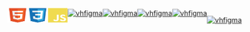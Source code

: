 <div style="display: flex;">
  <a target="_blank" rel="noopener noreferrer nofollow" href="https://raw.githubusercontent.com/devicons/devicon/master/icons/html5/html5-original.svg"><img align="center" alt="vhTML" height="30" width="40" src="https://raw.githubusercontent.com/devicons/devicon/master/icons/html5/html5-original.svg" style="max-width: 100%;"></a>
  <a target="_blank" rel="noopener noreferrer nofollow" href="https://raw.githubusercontent.com/devicons/devicon/master/icons/css3/css3-original.svg"><img align="center" alt="vhjs" height="30" width="40" src="https://raw.githubusercontent.com/devicons/devicon/master/icons/css3/css3-original.svg" style="max-width: 100%;"></a>
  <a target="_blank" rel="noopener noreferrer nofollow" href="https://raw.githubusercontent.com/devicons/devicon/master/icons/javascript/javascript-plain.svg"><img align="center" alt="vhs" height="30" width="40" src="https://raw.githubusercontent.com/devicons/devicon/master/icons/javascript/javascript-plain.svg" style="max-width: 100%;"></a>
  <a target="_blank" rel="noopener noreferrer nofollow" href="https://camo.githubusercontent.com/75037fbcbfc00a4f9f80f9fa2310969febb820bc56d376d04195836d3a522163/68747470733a2f2f69636f6e67722e616d2f64657669636f6e2f747970657363726970742d6f726967696e616c2e7376673f73697a653d363826636f6c6f723d63757272656e74436f6c6f72"><img align="center" alt="vhfigma" height="35" width="40" src="https://camo.githubusercontent.com/75037fbcbfc00a4f9f80f9fa2310969febb820bc56d376d04195836d3a522163/68747470733a2f2f69636f6e67722e616d2f64657669636f6e2f747970657363726970742d6f726967696e616c2e7376673f73697a653d363826636f6c6f723d63757272656e74436f6c6f72" data-canonical-src="https://icongr.am/devicon/typescript-original.svg?size=68&amp;color=currentColor" style="max-width: 100%;"></a>
  <a target="_blank" rel="noopener noreferrer nofollow" href="https://camo.githubusercontent.com/ea194ca48832c16c04fd5a2eb5754b7ad01874fe4c8308589bbfc383b2964a58/68747470733a2f2f69636f6e67722e616d2f64657669636f6e2f6a6176612d6f726967696e616c2e7376673f73697a653d31323826636f6c6f723d63757272656e74436f6c6f72"><img align="center" alt="vhfigma" height="35" width="40" src="https://camo.githubusercontent.com/ea194ca48832c16c04fd5a2eb5754b7ad01874fe4c8308589bbfc383b2964a58/68747470733a2f2f69636f6e67722e616d2f64657669636f6e2f6a6176612d6f726967696e616c2e7376673f73697a653d31323826636f6c6f723d63757272656e74436f6c6f72" data-canonical-src="https://icongr.am/devicon/java-original.svg?size=128&amp;color=currentColor" style="max-width: 100%;"></a>
  <a target="_blank" rel="noopener noreferrer nofollow" href="https://camo.githubusercontent.com/57f8942b96e2c787b577363ba06a15b224add68a7c5655f1f0dbee28780dd2f8/68747470733a2f2f69636f6e67722e616d2f64657669636f6e2f72656163742d6f726967696e616c2d776f72646d61726b2e7376673f73697a653d353726636f6c6f723d63757272656e74436f6c6f72"><img align="center" alt="vhfigma" height="35" width="45" src="https://camo.githubusercontent.com/57f8942b96e2c787b577363ba06a15b224add68a7c5655f1f0dbee28780dd2f8/68747470733a2f2f69636f6e67722e616d2f64657669636f6e2f72656163742d6f726967696e616c2d776f72646d61726b2e7376673f73697a653d353726636f6c6f723d63757272656e74436f6c6f72" data-canonical-src="https://icongr.am/devicon/react-original-wordmark.svg?size=57&amp;color=currentColor" style="max-width: 100%;"></a>
  <a target="_blank" rel="noopener noreferrer nofollow" href="https://camo.githubusercontent.com/ca92f9552307ed4ffaa44e4e64516ebef12ca71139bce7674cddf056772fa9d0/68747470733a2f2f69636f6e67722e616d2f64657669636f6e2f6e6f64656a732d6f726967696e616c2d776f72646d61726b2e7376673f73697a653d31323826636f6c6f723d63757272656e74436f6c6f72"><img align="center" alt="vhfigma" height="50" width="55" src="https://camo.githubusercontent.com/ca92f9552307ed4ffaa44e4e64516ebef12ca71139bce7674cddf056772fa9d0/68747470733a2f2f69636f6e67722e616d2f64657669636f6e2f6e6f64656a732d6f726967696e616c2d776f72646d61726b2e7376673f73697a653d31323826636f6c6f723d63757272656e74436f6c6f72" data-canonical-src="https://icongr.am/devicon/nodejs-original-wordmark.svg?size=128&amp;color=currentColor" style="max-width: 100%;"></a>

  <a target="_blank" rel="noopener noreferrer nofollow" href="https://camo.githubusercontent.com/799503599b0e9be9004151a293e5ff746e1859c406586bfe3a0bd6b4bb889373/68747470733a2f2f69636f6e67722e616d2f64657669636f6e2f6d6f6e676f64622d6f726967696e616c2d776f72646d61726b2e7376673f73697a653d31323826636f6c6f723d63757272656e74436f6c6f72"><img align="center" alt="vhfigma" height="35" width="40" src="https://camo.githubusercontent.com/799503599b0e9be9004151a293e5ff746e1859c406586bfe3a0bd6b4bb889373/68747470733a2f2f69636f6e67722e616d2f64657669636f6e2f6d6f6e676f64622d6f726967696e616c2d776f72646d61726b2e7376673f73697a653d31323826636f6c6f723d63757272656e74436f6c6f72" data-canonical-src="https://icongr.am/devicon/mongodb-original-wordmark.svg?size=128&amp;color=currentColor" style="max-width: 100%;"></a>
 
</div>
